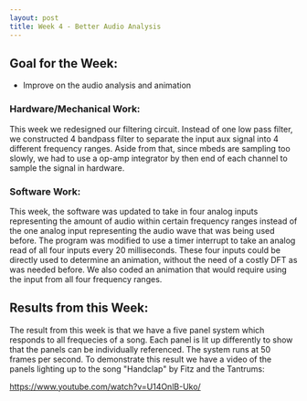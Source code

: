 ```yaml
---
layout: post
title: Week 4 - Better Audio Analysis
---
```


## Goal for the Week:
* Improve on the audio analysis and animation

### Hardware/Mechanical Work:
This week we redesigned our filtering circuit. Instead of one low pass filter, we constructed 4 bandpass filter to separate the input aux signal into 4 different frequency ranges. Aside from that, since mbeds are sampling too slowly, we had to use a op-amp integrator by then end of each channel to sample the signal in hardware.

### Software Work:
This week, the software was updated to take in four analog inputs representing the amount of audio within certain frequency ranges instead of the one analog input representing the audio wave that was being used before. The program was modified to use a timer interrupt to take an analog read of all four inputs every 20 milliseconds. These four inputs could be directly used to determine an animation, without the need of a costly DFT as was needed before. We also coded an animation that would require using the input from all four frequency ranges.

## Results from this Week:
The result from this week is that we have a five panel system which responds to all frequecies of a song. Each panel is lit up differently to show that the panels can be individually referenced. The system runs at 50 frames per second. To demonstrate this result we have a video of the panels lighting up to the song "Handclap" by Fitz and the Tantrums:

<https://www.youtube.com/watch?v=U14OnlB-Uko/>
